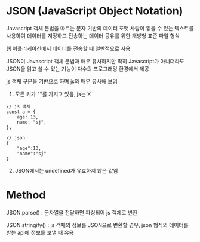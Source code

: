 # JSON (JavaScript Object Notation)

Javascript 객체 문법을 따르는 문자 기반의 데이터 포맷
사람이 읽을 수 있는 텍스트를 사용하여 데이터를 저장하고 전송하는 데이터 공유를 위한 개방형 표준 파일 형식

웹 어플리케이션에서 데이터를 전송할 때 일반적으로 사용

JSON이 Javascript 객체 문법과 매우 유사하지만 딱히 Javascript가 아니더라도 JSON을 읽고 쓸 수 있는 기능이 다수의 프로그래밍 환경에서 제공

js 객체 구문을 기반으로 하며 js와 매우 유사해 보임

1. 모든 키가 ""를 가지고 있음, js는 X

```
// js 객체
const a = {
    age: 13,
    name: "sj",
};

// json
{
    "age":13,
    "name":"sj"
}
```

2. JSON에서는 undefined가 유효하지 않은 값임

# Method

JSON.parse() : 문자열을 전달하면 파싱되어 js 객체로 변환

JSON.stringify() : js 객체의 정보를 JSON으로 변환할 경우, json 형식의 데이터를 받는 api에 정보를 보낼 때 유용
